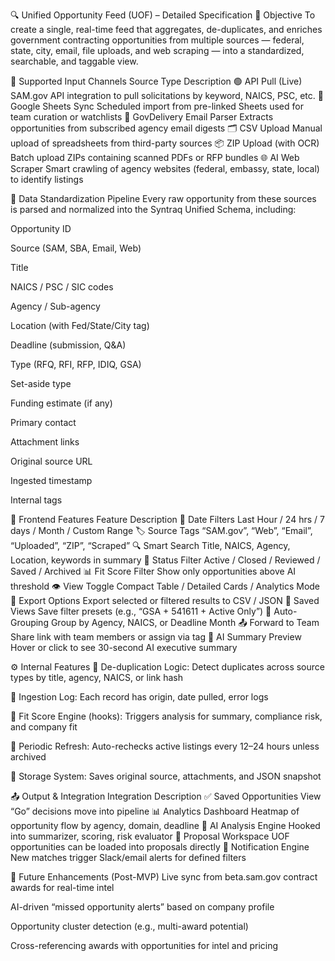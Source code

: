 🔍 Unified Opportunity Feed (UOF) – Detailed Specification
🎯 Objective
To create a single, real-time feed that aggregates, de-duplicates, and enriches government contracting opportunities from multiple sources — federal, state, city, email, file uploads, and web scraping — into a standardized, searchable, and taggable view.

🔁 Supported Input Channels
Source Type	Description
🟢 API Pull (Live)	SAM.gov API integration to pull solicitations by keyword, NAICS, PSC, etc.
🔄 Google Sheets Sync	Scheduled import from pre-linked Sheets used for team curation or watchlists
📧 GovDelivery Email Parser	Extracts opportunities from subscribed agency email digests
🗂️ CSV Upload	Manual upload of spreadsheets from third-party sources
📦 ZIP Upload (with OCR)	Batch upload ZIPs containing scanned PDFs or RFP bundles
🌐 AI Web Scraper	Smart crawling of agency websites (federal, embassy, state, local) to identify listings

🧠 Data Standardization Pipeline
Every raw opportunity from these sources is parsed and normalized into the Syntraq Unified Schema, including:

Opportunity ID

Source (SAM, SBA, Email, Web)

Title

NAICS / PSC / SIC codes

Agency / Sub-agency

Location (with Fed/State/City tag)

Deadline (submission, Q&A)

Type (RFQ, RFI, RFP, IDIQ, GSA)

Set-aside type

Funding estimate (if any)

Primary contact

Attachment links

Original source URL

Ingested timestamp

Internal tags

🎨 Frontend Features
Feature	Description
📆 Date Filters	Last Hour / 24 hrs / 7 days / Month / Custom Range
🏷️ Source Tags	“SAM.gov”, “Web”, “Email”, “Uploaded”, “ZIP”, “Scraped”
🔍 Smart Search	Title, NAICS, Agency, Location, keywords in summary
🔄 Status Filter	Active / Closed / Reviewed / Saved / Archived
📊 Fit Score Filter	Show only opportunities above AI threshold
👁️ View Toggle	Compact Table / Detailed Cards / Analytics Mode
🧾 Export Options	Export selected or filtered results to CSV / JSON
📌 Saved Views	Save filter presets (e.g., “GSA + 541611 + Active Only”)
📁 Auto-Grouping	Group by Agency, NAICS, or Deadline Month
📤 Forward to Team	Share link with team members or assign via tag
🧠 AI Summary Preview	Hover or click to see 30-second AI executive summary

⚙️ Internal Features
🧠 De-duplication Logic: Detect duplicates across source types by title, agency, NAICS, or link hash

📅 Ingestion Log: Each record has origin, date pulled, error logs

🧮 Fit Score Engine (hooks): Triggers analysis for summary, compliance risk, and company fit

🔁 Periodic Refresh: Auto-rechecks active listings every 12–24 hours unless archived

🧾 Storage System: Saves original source, attachments, and JSON snapshot

📤 Output & Integration
Integration	Description
✅ Saved Opportunities View	“Go” decisions move into pipeline
📊 Analytics Dashboard	Heatmap of opportunity flow by agency, domain, deadline
🧠 AI Analysis Engine	Hooked into summarizer, scoring, risk evaluator
🧾 Proposal Workspace	UOF opportunities can be loaded into proposals directly
🔔 Notification Engine	New matches trigger Slack/email alerts for defined filters

🧠 Future Enhancements (Post-MVP)
Live sync from beta.sam.gov contract awards for real-time intel

AI-driven “missed opportunity alerts” based on company profile

Opportunity cluster detection (e.g., multi-award potential)

Cross-referencing awards with opportunities for intel and pricing

